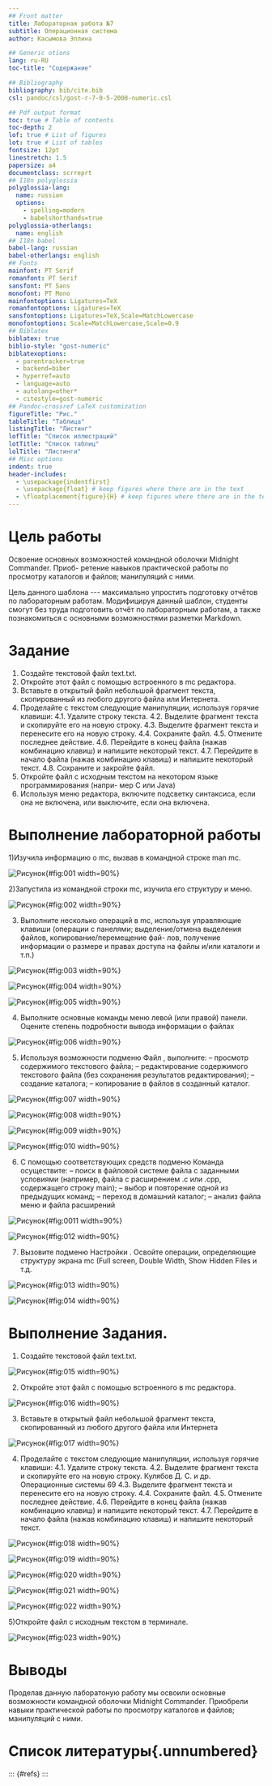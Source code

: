 ```yaml
---
## Front matter
title: Лабораторная работа №7
subtitle: Операционная система
author: Касымова Эллина

## Generic otions
lang: ru-RU
toc-title: "Содержание"

## Bibliography
bibliography: bib/cite.bib
csl: pandoc/csl/gost-r-7-0-5-2008-numeric.csl

## Pdf output format
toc: true # Table of contents
toc-depth: 2
lof: true # List of figures
lot: true # List of tables
fontsize: 12pt
linestretch: 1.5
papersize: a4
documentclass: scrreprt
## I18n polyglossia
polyglossia-lang:
  name: russian
  options:
	- spelling=modern
	- babelshorthands=true
polyglossia-otherlangs:
  name: english
## I18n babel
babel-lang: russian
babel-otherlangs: english
## Fonts
mainfont: PT Serif
romanfont: PT Serif
sansfont: PT Sans
monofont: PT Mono
mainfontoptions: Ligatures=TeX
romanfontoptions: Ligatures=TeX
sansfontoptions: Ligatures=TeX,Scale=MatchLowercase
monofontoptions: Scale=MatchLowercase,Scale=0.9
## Biblatex
biblatex: true
biblio-style: "gost-numeric"
biblatexoptions:
  - parentracker=true
  - backend=biber
  - hyperref=auto
  - language=auto
  - autolang=other*
  - citestyle=gost-numeric
## Pandoc-crossref LaTeX customization
figureTitle: "Рис."
tableTitle: "Таблица"
listingTitle: "Листинг"
lofTitle: "Список иллюстраций"
lotTitle: "Список таблиц"
lolTitle: "Листинги"
## Misc options
indent: true
header-includes:
  - \usepackage{indentfirst}
  - \usepackage{float} # keep figures where there are in the text
  - \floatplacement{figure}{H} # keep figures where there are in the text
---
```


# Цель работы

Освоение основных возможностей командной оболочки Midnight Commander. Приоб-
ретение навыков практической работы по просмотру каталогов и файлов; манипуляций
с ними.

Цель данного шаблона --- максимально упростить подготовку отчётов по
лабораторным работам.  Модифицируя данный шаблон, студенты смогут без
труда подготовить отчёт по лабораторным работам, а также познакомиться
с основными возможностями разметки Markdown.

# Задание

1. Создайте текстовой файл text.txt.
2. Откройте этот файл с помощью встроенного в mc редактора.
3. Вставьте в открытый файл небольшой фрагмент текста, скопированный из любого
другого файла или Интернета.
4. Проделайте с текстом следующие манипуляции, используя горячие клавиши:
4.1. Удалите строку текста.
4.2. Выделите фрагмент текста и скопируйте его на новую строку.
4.3. Выделите фрагмент текста и перенесите его на новую строку.
4.4. Сохраните файл.
4.5. Отмените последнее действие.
4.6. Перейдите в конец файла (нажав комбинацию клавиш) и напишите некоторый
текст.
4.7. Перейдите в начало файла (нажав комбинацию клавиш) и напишите некоторый
текст.
4.8. Сохраните и закройте файл.
5. Откройте файл с исходным текстом на некотором языке программирования (напри-
мер C или Java)
6. Используя меню редактора, включите подсветку синтаксиса, если она не включена,
или выключите, если она включена.

# Выполнение лабораторной работы

1)Изучила информацию о mc, вызвав в командной строке man mс.

![Рисунок](image/1.png){#fig:001 width=90%}

2)Запустила из командной строки mc, изучила его структуру и меню.

![Рисунок](image/2.png){#fig:002 width=90%}

3) Выполните несколько операций в mc, используя управляющие клавиши (операции
с панелями; выделение/отмена выделения файлов, копирование/перемещение фай-
лов, получение информации о размере и правах доступа на файлы и/или каталоги
и т.п.)

![Рисунок](image/3.png){#fig:003 width=90%}

![Рисунок](image/4.png){#fig:004 width=90%}

![Рисунок](image/5.png){#fig:005 width=90%}

4) Выполните основные команды меню левой (или правой) панели. Оцените степень
подробности вывода информации о файлах

![Рисунок](image/6.png){#fig:006 width=90%}

5) Используя возможности подменю Файл , выполните:
– просмотр содержимого текстового файла;
– редактирование содержимого текстового файла (без сохранения результатов
редактирования);
– создание каталога;
– копирование в файлов в созданный каталог.

![Рисунок](image/7.png){#fig:007 width=90%}

![Рисунок](image/8.png){#fig:008 width=90%}

![Рисунок](image/9.png){#fig:009 width=90%}

![Рисунок](image/10.png){#fig:010 width=90%}

6) С помощью соответствующих средств подменю Команда осуществите:
– поиск в файловой системе файла с заданными условиями (например, файла
с расширением .c или .cpp, содержащего строку main);
– выбор и повторение одной из предыдущих команд;
– переход в домашний каталог;
– анализ файла меню и файла расширений

![Рисунок](image/11.png){#fig:0011 width=90%}

![Рисунок](image/12.png){#fig:012 width=90%}

7) Вызовите подменю Настройки . Освойте операции, определяющие структуру экрана mc
(Full screen, Double Width, Show Hidden Files и т.д.

![Рисунок](image/14.png){#fig:013 width=90%}

![Рисунок](image/15.png){#fig:014 width=90%}

# Выполнение Задания.

1) Создайте текстовой файл text.txt.

![Рисунок](image/16.png){#fig:015 width=90%}

2) Откройте этот файл с помощью встроенного в mc редактора.

![Рисунок](image/17.png){#fig:016 width=90%}

3) Вставьте в открытый файл небольшой фрагмент текста, скопированный из любого
другого файла или Интернета

![Рисунок](image/18.png){#fig:017 width=90%}

4) Проделайте с текстом следующие манипуляции, используя горячие клавиши:
4.1. Удалите строку текста.
4.2. Выделите фрагмент текста и скопируйте его на новую строку.
Кулябов Д. С. и др. Операционные системы 69
4.3. Выделите фрагмент текста и перенесите его на новую строку.
4.4. Сохраните файл.
4.5. Отмените последнее действие.
4.6. Перейдите в конец файла (нажав комбинацию клавиш) и напишите некоторый
текст.
4.7. Перейдите в начало файла (нажав комбинацию клавиш) и напишите некоторый
текст.

![Рисунок](image/19.png){#fig:018 width=90%}

![Рисунок](image/20.png){#fig:019 width=90%}

![Рисунок](image/21.png){#fig:020 width=90%}

![Рисунок](image/22.png){#fig:021 width=90%}

![Рисунок](image/23.png){#fig:022 width=90%}

5)Откройте файл с исходным текстом в терминале.

![Рисунок](image/24.png){#fig:023 width=90%}

# Выводы

Проделав данную лаборатоную работу мы освоили основные возможности командной оболочки Midnight Commander. Приобрели навыки практической работы по просмотру каталогов и файлов; манипуляций с ними.

# Список литературы{.unnumbered}

::: {#refs}
:::
